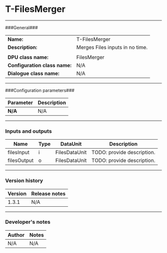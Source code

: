 # T-FilesMerger #
----------

###General###

|                              |                                                                             |
|------------------------------|-----------------------------------------------------------------------------|
|**Name:**                     |T-FilesMerger                                                               |
|**Description:**              |Merges Files inputs in no time. |
|                              |                                                                             |
|**DPU class name:**           |FilesMerger                                                                | 
|**Configuration class name:** |N/A                             |
|**Dialogue class name:**      |N/A                      |

***

###Configuration parameters###

|Parameter                                       |Description                                                              |                                                        
|------------------------------------------------|-------------------------------------------------------------------------|
|**N/A**                                         |N/A                |

***

### Inputs and outputs ###

|Name         |Type           |DataUnit     |Description             |
|-------------|---------------|-------------|------------------------|
|filesInput     |i              |FilesDataUnit  |TODO: provide description. |  
|filesOutput    |o              |FilesDataUnit  |TODO: provide description. |

***

### Version history ###

|Version          |Release notes               |
|-----------------|----------------------------|
|1.3.1            |N/A                         |                                


***

### Developer's notes ###

|Author           |Notes                           |
|-----------------|--------------------------------|
|N/A              |N/A                             | 
